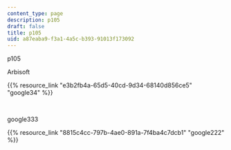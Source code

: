```yaml
---
content_type: page
description: p105
draft: false
title: p105
uid: a87eaba9-f3a1-4a5c-b393-91013f173092
---
```

p105

Arbisoft

{{% resource_link "e3b2fb4a-65d5-40cd-9d34-68140d856ce5" "google34" %}}

 

google333

{{% resource_link "8815c4cc-797b-4ae0-891a-7f4ba4c7dcb1" "google222" %}}